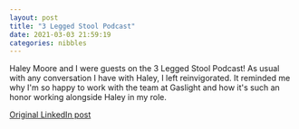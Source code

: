 ```yaml
---
layout: post
title: "3 Legged Stool Podcast"
date: 2021-03-03 21:59:19
categories: nibbles
---
```


Haley Moore and I were guests on the 3 Legged Stool Podcast! As usual with any conversation I have with Haley, I left reinvigorated. It reminded me why I'm so happy to work with the team at Gaslight and how it's such an honor working alongside Haley in my role.

[Original LinkedIn post](https://www.linkedin.com/feed/update/urn%3Ali%3Ashare%3A6772998839772168192)
